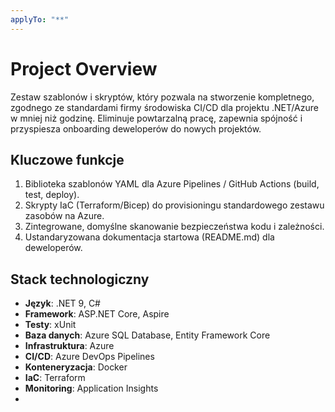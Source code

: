 ```yaml
---
applyTo: "**"
---
```


# Project Overview
Zestaw szablonów i skryptów, który pozwala na stworzenie kompletnego, zgodnego ze standardami firmy środowiska CI/CD dla projektu .NET/Azure w mniej niż godzinę. Eliminuje powtarzalną pracę, zapewnia spójność i przyspiesza onboarding deweloperów do nowych projektów.

## Kluczowe funkcje
1. Biblioteka szablonów YAML dla Azure Pipelines / GitHub Actions (build, test, deploy).
2. Skrypty IaC (Terraform/Bicep) do provisioningu standardowego zestawu zasobów na Azure.
3. Zintegrowane, domyślne skanowanie bezpieczeństwa kodu i zależności.
4. Ustandaryzowana dokumentacja startowa (README.md) dla deweloperów.

## Stack technologiczny
- **Język**: .NET 9, C#
- **Framework**: ASP.NET Core, Aspire
- **Testy**: xUnit
- **Baza danych**: Azure SQL Database, Entity Framework Core
- **Infrastruktura**: Azure
- **CI/CD**: Azure DevOps Pipelines
- **Konteneryzacja**: Docker
- **IaC**: Terraform
- **Monitoring**: Application Insights
- 
